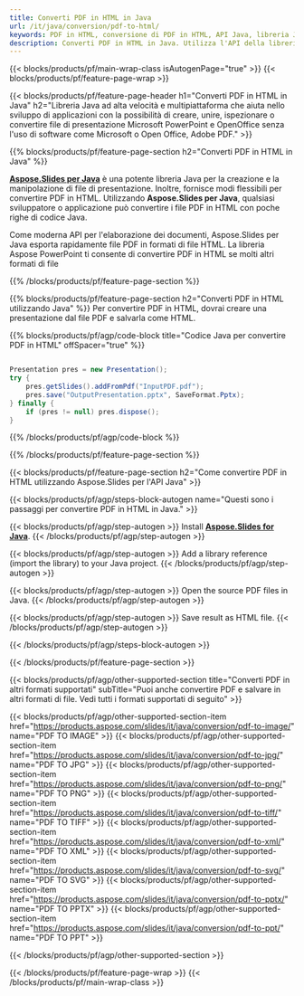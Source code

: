 ```yaml
---
title: Converti PDF in HTML in Java
url: /it/java/conversion/pdf-to-html/
keywords: PDF in HTML, conversione di PDF in HTML, API Java, libreria Java, PDF, HTML
description: Converti PDF in HTML in Java. Utilizza l'API della libreria Java per convertire i file PDF in HTML
---
```


{{< blocks/products/pf/main-wrap-class isAutogenPage="true" >}}
{{< blocks/products/pf/feature-page-wrap >}}

{{< blocks/products/pf/feature-page-header h1="Converti PDF in HTML in Java" h2="Libreria Java ad alta velocità e multipiattaforma che aiuta nello sviluppo di applicazioni con la possibilità di creare, unire, ispezionare o convertire file di presentazione Microsoft PowerPoint e OpenOffice senza l'uso di software come Microsoft o Open Office, Adobe PDF." >}}

{{% blocks/products/pf/feature-page-section h2="Converti PDF in HTML in Java" %}}

[**Aspose.Slides per Java**](https://products.aspose.com/slides/it/java/) è una potente libreria Java per la creazione e la manipolazione di file di presentazione. Inoltre, fornisce modi flessibili per convertire PDF in HTML. Utilizzando **Aspose.Slides per Java**, qualsiasi sviluppatore o applicazione può convertire i file PDF in HTML con poche righe di codice Java.

Come moderna API per l'elaborazione dei documenti, Aspose.Slides per Java esporta rapidamente file PDF in formati di file HTML. La libreria Aspose PowerPoint ti consente di convertire PDF in HTML se molti altri formati di file

{{% /blocks/products/pf/feature-page-section %}}

{{% blocks/products/pf/feature-page-section  h2="Converti PDF in HTML utilizzando Java" %}}
Per convertire PDF in HTML, dovrai creare una presentazione dal file PDF e salvarla come HTML.

{{% blocks/products/pf/agp/code-block title="Codice Java per convertire PDF in HTML" offSpacer="true" %}}

```java

Presentation pres = new Presentation();
try {
    pres.getSlides().addFromPdf("InputPDF.pdf");
    pres.save("OutputPresentation.pptx", SaveFormat.Pptx);
} finally {
    if (pres != null) pres.dispose();
}
```


{{% /blocks/products/pf/agp/code-block %}}

{{% /blocks/products/pf/feature-page-section %}}

{{< blocks/products/pf/feature-page-section  h2="Come convertire PDF in HTML utilizzando Aspose.Slides per l'API Java" >}}

{{< blocks/products/pf/agp/steps-block-autogen name="Questi sono i passaggi per convertire PDF in HTML in Java." >}}

{{< blocks/products/pf/agp/step-autogen >}}
Install [**Aspose.Slides for Java**](https://products.aspose.com/slides/it/java/).
{{< /blocks/products/pf/agp/step-autogen >}}

{{< blocks/products/pf/agp/step-autogen >}}
Add a library reference (import the library) to your Java project.
{{< /blocks/products/pf/agp/step-autogen >}}

{{< blocks/products/pf/agp/step-autogen >}}
Open the source PDF files in Java.
{{< /blocks/products/pf/agp/step-autogen >}}

{{< blocks/products/pf/agp/step-autogen >}}
Save result as HTML file.
{{< /blocks/products/pf/agp/step-autogen >}}

{{< /blocks/products/pf/agp/steps-block-autogen >}}

{{< /blocks/products/pf/feature-page-section >}}

{{< blocks/products/pf/agp/other-supported-section title="Converti PDF in altri formati supportati" subTitle="Puoi anche convertire PDF e salvare in altri formati di file. Vedi tutti i formati supportati di seguito" >}}

{{< blocks/products/pf/agp/other-supported-section-item href="https://products.aspose.com/slides/it/java/conversion/pdf-to-image/" name="PDF TO IMAGE" >}}
{{< blocks/products/pf/agp/other-supported-section-item href="https://products.aspose.com/slides/it/java/conversion/pdf-to-jpg/" name="PDF TO JPG" >}}
{{< blocks/products/pf/agp/other-supported-section-item href="https://products.aspose.com/slides/it/java/conversion/pdf-to-png/" name="PDF TO PNG" >}}
{{< blocks/products/pf/agp/other-supported-section-item href="https://products.aspose.com/slides/it/java/conversion/pdf-to-tiff/" name="PDF TO TIFF" >}}
{{< blocks/products/pf/agp/other-supported-section-item href="https://products.aspose.com/slides/it/java/conversion/pdf-to-xml/" name="PDF TO XML" >}}
{{< blocks/products/pf/agp/other-supported-section-item href="https://products.aspose.com/slides/it/java/conversion/pdf-to-svg/" name="PDF TO SVG" >}}
{{< blocks/products/pf/agp/other-supported-section-item href="https://products.aspose.com/slides/it/java/conversion/pdf-to-pptx/" name="PDF TO PPTX" >}}
{{< blocks/products/pf/agp/other-supported-section-item href="https://products.aspose.com/slides/it/java/conversion/pdf-to-ppt/" name="PDF TO PPT" >}}


{{< /blocks/products/pf/agp/other-supported-section >}}

{{< /blocks/products/pf/feature-page-wrap >}}
{{< /blocks/products/pf/main-wrap-class >}}